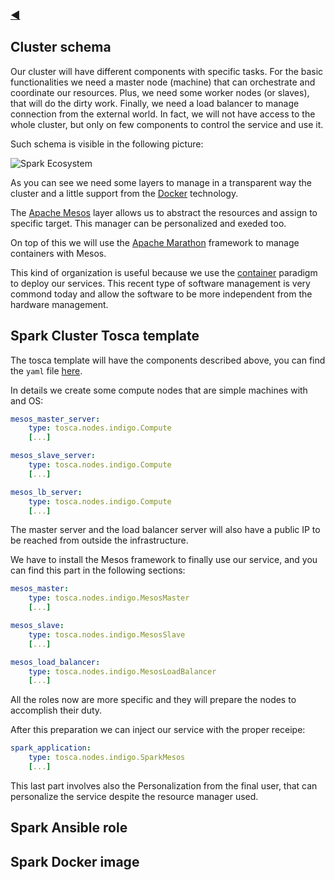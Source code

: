 ### [◀](/SOSC-2018)

## Cluster schema

Our cluster will have different components with specific tasks. For the basic functionalities we need a master node (machine) that can orchestrate and coordinate our resources. Plus, we need some worker nodes (or slaves), that will do the dirty work. Finally, we need a load balancer to manage connection from the external world. In fact, we will not have access to the whole cluster, but only on few components to control the service and use it.

Such schema is visible in the following picture:

![Spark Ecosystem](/img/cluster_schema.png)

As you can see we need some layers to manage in a transparent way the cluster and a little support from the [Docker](https://www.docker.com/) technology.

The [Apache Mesos](http://mesos.apache.org/) layer allows us to abstract the resources and assign to specific target. This manager can be personalized and exeded too.

On top of this we will use the [Apache Marathon](https://mesosphere.github.io/marathon/) framework to manage containers with Mesos.

This kind of organization is useful because we use the [container](https://www.docker.com/resources/what-container) paradigm to deploy our services. This recent type of software management is very commond today and allow the software to be more independent from the hardware management.


## Spark Cluster Tosca template

The tosca template will have the components described above, you can find the `yaml` file [here](https://github.com/DODAS-TS/SOSC-2018/blob/master/templates/hands-on-2/spark-cluster.yaml).

In details we create some compute nodes that are simple machines with and OS:

```yaml
mesos_master_server:
    type: tosca.nodes.indigo.Compute
    [...]

mesos_slave_server:
    type: tosca.nodes.indigo.Compute
    [...]

mesos_lb_server:
    type: tosca.nodes.indigo.Compute
    [...]
```

The master server and the load balancer server will also have a public IP to be reached from outside the infrastructure.

We have to install the Mesos framework to finally use our service, and you can find this part in the following sections:

```yaml
mesos_master:
    type: tosca.nodes.indigo.MesosMaster
    [...]

mesos_slave:
    type: tosca.nodes.indigo.MesosSlave
    [...]

mesos_load_balancer:
    type: tosca.nodes.indigo.MesosLoadBalancer
    [...]
```

All the roles now are more specific and they will prepare the nodes to accomplish their duty.

After this preparation we can inject our service with the proper receipe:

```yaml
spark_application:
    type: tosca.nodes.indigo.SparkMesos
    [...]
```

This last part involves also the Personalization from the final user, that can personalize the service despite the resource manager used.

## Spark Ansible role

## Spark Docker image